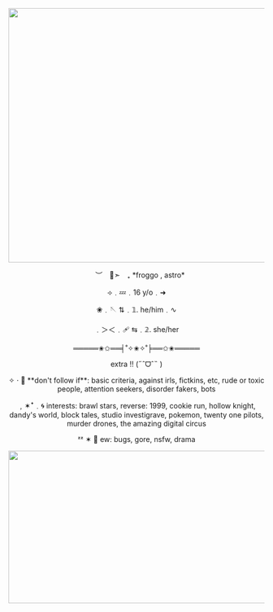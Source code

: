 <p align="center"> 
  <img width="550" height="500" src="https://i.pinimg.com/736x/0c/a5/3f/0ca53f7cc03f97eef6a61a9e5db50546.jpg">
</p>

<p align="center"> 
 ︶ 💙➣ ₊ *froggo , astro* </p>

<p align="center">
⟢﹒💤﹒16 y/o﹒➜ </p>

<p align="center">
❀﹒🪡 ⇅﹒𝟙. he/him﹒∿ </p>

<p align="center">
﹒＞＜﹒🩹 ⇆﹒𝟚. she/her </p>

<p align="center">
═════✬✩══╡˚✧✬✧˚╞══✩✬═════ </p>

<p align="center">
extra !! (˶ˆᗜˆ˵ ) </p>

<p align="center">
✧ · 💠 **don't follow if**: basic criteria, against irls, fictkins, etc, rude or toxic people, attention seekers, disorder fakers, bots </p>

<p align="center">
﹐✶ꜜ﹒🌀 interests: brawl stars, reverse: 1999, cookie run, hollow knight, dandy's world, block tales, studio investigrave, pokemon, twenty one pilots, murder drones, the amazing digital circus </p>

<p align="center">
ᶻᶻ ✶ 🧊 ew: bugs, gore, nsfw, drama </p>


<p align="center"> 
  <img width="550" height="300" src="https://i.pinimg.com/736x/11/5f/ab/115fabbd3f07319b8a227f768529305f.jpg">
</p>
